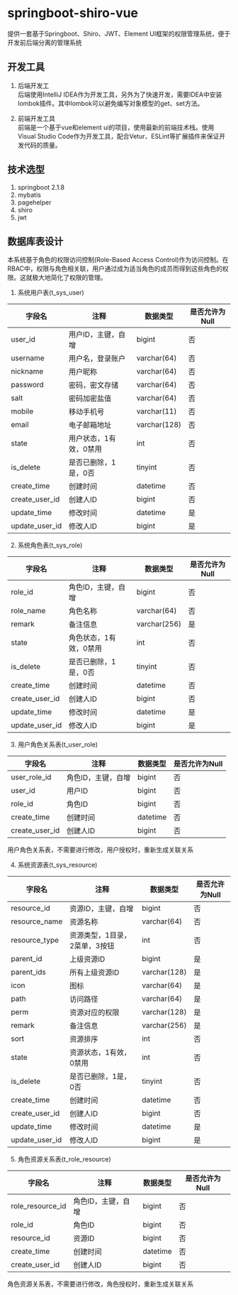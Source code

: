 # springboot-shiro-vue
提供一套基于Springboot、Shiro、JWT、Element UI框架的权限管理系统，便于开发前后端分离的管理系统

## 开发工具

1. 后端开发工  
后端使用IntelliJ IDEA作为开发工具，另外为了快速开发，需要IDEA中安装lombok插件。其中lombok可以避免编写对象模型的get、set方法。

2. 前端开发工具  
前端是一个基于vue和element ui的项目，使用最新的前端技术栈。使用Visual Studio Code作为开发工具，配合Vetur、ESLint等扩展插件来保证开发代码的质量。

## 技术选型
1. springboot 2.1.8
2. mybatis
3. pagehelper
4. shiro
5. jwt

## 数据库表设计  
本系统基于角色的权限访问控制(Role-Based Access Control)作为访问控制。在RBAC中，权限与角色相关联，用户通过成为适当角色的成员而得到这些角色的权限。这就极大地简化了权限的管理。

1. 系统用户表(t_sys_user)  

| 字段名  | 注释 | 数据类型  | 是否允许为Null |  
| ------------- | ------------- |------------- | ------------- |  
| user_id  | 用户ID，主键，自增  | bigint  | 否  |  
| username  | 用户名，登录账户  | varchar(64)  | 否  |
| nickname  | 用户昵称  | varchar(64)  | 否  |
| password  | 密码，密文存储  | varchar(64)  | 否  |
| salt  | 密码加密盐值  | varchar(64)  | 否  |
| mobile  | 移动手机号  | varchar(11)  | 否  |
| email  | 电子邮箱地址  | varchar(128)  | 否  |
| state  | 用户状态，1有效，0禁用  | int  | 否  |
| is_delete  | 是否已删除，1是，0否  | tinyint  | 否  |
| create_time  | 创建时间  | datetime  | 否  |
| create_user_id  | 创建人ID  | bigint  | 否  |
| update_time  | 修改时间  | datetime  | 是  |
| update_user_id  | 修改人ID  | bigint  | 是  |

2. 系统角色表(t_sys_role)

| 字段名  | 注释 | 数据类型  | 是否允许为Null |  
| ------------- | ------------- |------------- | ------------- |  
| role_id  | 角色ID，主键，自增  | bigint  | 否  |  
| role_name  | 角色名称  | varchar(64)  | 否  |
| remark  | 备注信息  | varchar(256)  | 是  |
| state  | 角色状态，1有效，0禁用  | int  | 否  |
| is_delete  | 是否已删除，1是，0否  | tinyint  | 否  |
| create_time  | 创建时间  | datetime  | 否  |
| create_user_id  | 创建人ID  | bigint  | 否  |
| update_time  | 修改时间  | datetime  | 是  |
| update_user_id  | 修改人ID  | bigint  | 是  |

3. 用户角色关系表(t_user_role)  

| 字段名  | 注释 | 数据类型  | 是否允许为Null |  
| ------------- | ------------- |------------- | ------------- |  
| user_role_id  | 角色ID，主键，自增  | bigint  | 否  |  
| user_id  | 用户ID  | bigint  | 否  | 
| role_id  | 角色ID  | bigint  | 否  |  
| create_time  | 创建时间  | datetime  | 否  |
| create_user_id  | 创建人ID  | bigint  | 否  |

用户角色关系表，不需要进行修改，用户授权时，重新生成关联关系  

4. 系统资源表(t_sys_resource)

| 字段名  | 注释 | 数据类型  | 是否允许为Null |  
| ------------- | ------------- |------------- | ------------- |  
| resource_id  | 资源ID，主键，自增  | bigint  | 否  |  
| resource_name  | 资源名称  | varchar(64)  | 否  |
| resource_type  | 资源类型，1目录，2菜单，3按钮  | int  | 否  |
| parent_id  | 上级资源ID  | bigint  | 是  |  
| parent_ids  | 所有上级资源ID  | varchar(128)  | 是  |  
| icon  | 图标  | varchar(64)  | 是  |  
| path  | 访问路径  | varchar(64)  | 是  |  
| perm  | 资源对应的权限  | varchar(128)  | 是  |  
| remark  | 备注信息  | varchar(256)  | 是  |
| sort  | 资源排序  | int  | 否  |
| state  | 资源状态，1有效，0禁用  | int  | 否  |
| is_delete  | 是否已删除，1是，0否  | tinyint  | 否  |
| create_time  | 创建时间  | datetime  | 否  |
| create_user_id  | 创建人ID  | bigint  | 否  |
| update_time  | 修改时间  | datetime  | 是  |
| update_user_id  | 修改人ID  | bigint  | 是  |

5. 角色资源关系表(t_role_resource)

| 字段名  | 注释 | 数据类型  | 是否允许为Null |  
| ------------- | ------------- |------------- | ------------- |  
| role_resource_id  | 角色ID，主键，自增  | bigint  | 否  |  
| role_id  | 角色ID  | bigint  | 否  |  
| resource_id  | 资源ID  | bigint  | 否  |  
| create_time  | 创建时间  | datetime  | 否  |
| create_user_id  | 创建人ID  | bigint  | 否  |

角色资源关系表，不需要进行修改，角色授权时，重新生成关联关系